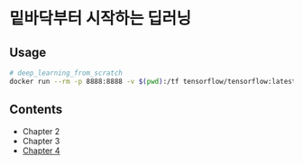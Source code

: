 # 밑바닥부터 시작하는 딥러닝

## Usage

```bash
# deep_learning_from_scratch
docker run --rm -p 8888:8888 -v $(pwd):/tf tensorflow/tensorflow:latest-jupyter
```

## Contents

- Chapter 2
- Chapter 3
- [Chapter 4](./chapter_4.ipynb)
